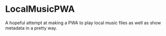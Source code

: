 # LocalMusicPWA
A hopeful attempt at making a PWA to play local music files as well as show metadata in a pretty way.

